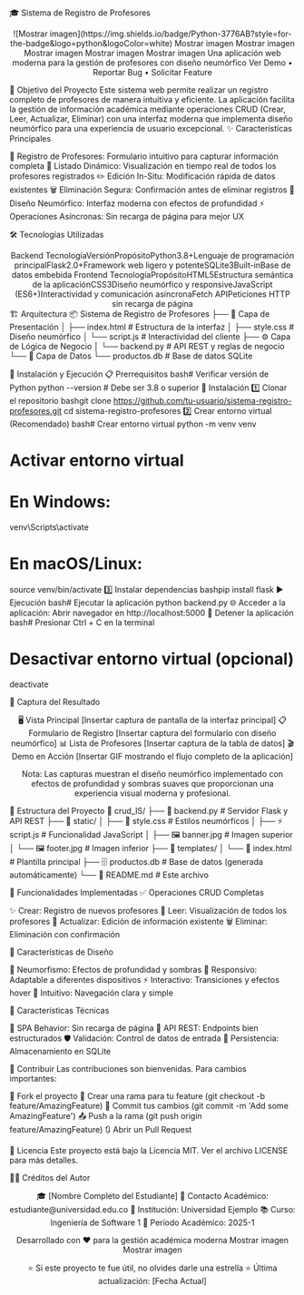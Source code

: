🎓 Sistema de Registro de Profesores
<div align="center">
![Mostrar imagen](https://img.shields.io/badge/Python-3776AB?style=for-the-badge&logo=python&logoColor=white)
Mostrar imagen
Mostrar imagen
Mostrar imagen
Mostrar imagen
Mostrar imagen
Una aplicación web moderna para la gestión de profesores con diseño neumórfico
Ver Demo • Reportar Bug • Solicitar Feature
</div>

🎯 Objetivo del Proyecto
Este sistema web permite realizar un registro completo de profesores de manera intuitiva y eficiente. La aplicación facilita la gestión de información académica mediante operaciones CRUD (Crear, Leer, Actualizar, Eliminar) con una interfaz moderna que implementa diseño neumórfico para una experiencia de usuario excepcional.
✨ Características Principales

📝 Registro de Profesores: Formulario intuitivo para capturar información completa
👥 Listado Dinámico: Visualización en tiempo real de todos los profesores registrados
✏️ Edición In-Situ: Modificación rápida de datos existentes
🗑️ Eliminación Segura: Confirmación antes de eliminar registros
🎨 Diseño Neumórfico: Interfaz moderna con efectos de profundidad
⚡ Operaciones Asíncronas: Sin recarga de página para mejor UX


🛠️ Tecnologías Utilizadas
<div align="center">
Backend
TecnologíaVersiónPropósitoPython3.8+Lenguaje de programación principalFlask2.0+Framework web ligero y potenteSQLite3Built-inBase de datos embebida
Frontend
TecnologíaPropósitoHTML5Estructura semántica de la aplicaciónCSS3Diseño neumórfico y responsiveJavaScript (ES6+)Interactividad y comunicación asíncronaFetch APIPeticiones HTTP sin recarga de página
</div>
🏗️ Arquitectura
📦 Sistema de Registro de Profesores
├── 🎨 Capa de Presentación
│   ├── index.html      # Estructura de la interfaz
│   ├── style.css       # Diseño neumórfico
│   └── script.js       # Interactividad del cliente
├── ⚙️ Capa de Lógica de Negocio
│   └── backend.py      # API REST y reglas de negocio
└── 💾 Capa de Datos
    └── productos.db    # Base de datos SQLite

🚀 Instalación y Ejecución
📋 Prerrequisitos
bash# Verificar versión de Python
python --version  # Debe ser 3.8 o superior
🔧 Instalación
1️⃣ Clonar el repositorio
bashgit clone https://github.com/tu-usuario/sistema-registro-profesores.git
cd sistema-registro-profesores
2️⃣ Crear entorno virtual (Recomendado)
bash# Crear entorno virtual
python -m venv venv

# Activar entorno virtual
# En Windows:
venv\Scripts\activate
# En macOS/Linux:
source venv/bin/activate
3️⃣ Instalar dependencias
bashpip install flask
▶️ Ejecución
bash# Ejecutar la aplicación
python backend.py
🌐 Acceder a la aplicación: Abrir navegador en http://localhost:5000
🛑 Detener la aplicación
bash# Presionar Ctrl + C en la terminal
# Desactivar entorno virtual (opcional)
deactivate

📱 Captura del Resultado
<div align="center">
🖥️ Vista Principal
[Insertar captura de pantalla de la interfaz principal]
📋 Formulario de Registro
[Insertar captura del formulario con diseño neumórfico]
📊 Lista de Profesores
[Insertar captura de la tabla de datos]
🎬 Demo en Acción
[Insertar GIF mostrando el flujo completo de la aplicación]

Nota: Las capturas muestran el diseño neumórfico implementado con efectos de profundidad y sombras suaves que proporcionan una experiencia visual moderna y profesional.

</div>

📁 Estructura del Proyecto
📂 crud_IS/
├── 📄 backend.py              # Servidor Flask y API REST
├── 📂 static/
│   ├── 🎨 style.css          # Estilos neumórficos
│   ├── ⚡ script.js          # Funcionalidad JavaScript
│   ├── 🖼️ banner.jpg         # Imagen superior
│   └── 🖼️ footer.jpg         # Imagen inferior
├── 📂 templates/
│   └── 📄 index.html          # Plantilla principal
├── 🗄️ productos.db           # Base de datos (generada automáticamente)
└── 📖 README.md              # Este archivo

🚀 Funcionalidades Implementadas
✅ Operaciones CRUD Completas

✨ Crear: Registro de nuevos profesores
👀 Leer: Visualización de todos los profesores
📝 Actualizar: Edición de información existente
🗑️ Eliminar: Eliminación con confirmación

🎨 Características de Diseño

🌊 Neumorfismo: Efectos de profundidad y sombras
📱 Responsivo: Adaptable a diferentes dispositivos
⚡ Interactivo: Transiciones y efectos hover
🎯 Intuitivo: Navegación clara y simple

🔧 Características Técnicas

🔄 SPA Behavior: Sin recarga de página
📡 API REST: Endpoints bien estructurados
🛡️ Validación: Control de datos de entrada
💾 Persistencia: Almacenamiento en SQLite


🤝 Contribuir
Las contribuciones son bienvenidas. Para cambios importantes:

🍴 Fork el proyecto
🌿 Crear una rama para tu feature (git checkout -b feature/AmazingFeature)
💾 Commit tus cambios (git commit -m 'Add some AmazingFeature')
📤 Push a la rama (git push origin feature/AmazingFeature)
🔃 Abrir un Pull Request


📄 Licencia
Este proyecto está bajo la Licencia MIT. Ver el archivo LICENSE para más detalles.

👨‍💻 Créditos del Autor
<div align="center">
🎓 [Nombre Completo del Estudiante]
📧 Contacto Académico: estudiante@universidad.edu.co
🏫 Institución: Universidad Ejemplo
📚 Curso: Ingeniería de Software 1
📅 Período Académico: 2025-1

Desarrollado con ❤️ para la gestión académica moderna
Mostrar imagen
Mostrar imagen
</div>

<div align="center">
⭐ Si este proyecto te fue útil, no olvides darle una estrella ⭐
Última actualización: [Fecha Actual]
</div>
